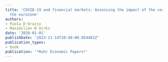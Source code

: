 ```yaml
---
title: 'COVID-19 and financial markets: Assessing the impact of the coronavirus on
  the eurozone'
authors:
- Paola D'Orazio
- Maximilian W Dirks
date: '2020-01-01'
publishDate: '2023-11-14T10:48:00.854483Z'
publication_types:
- book
publication: '*Ruhr Economic Papers*'
---
```

